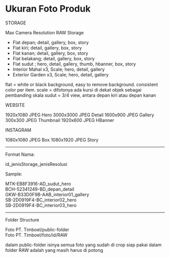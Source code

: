 # Ukuran Foto Produk

STORAGE

Max Camera Resolution RAW Storage
- Flat depan; detail, gallery, box, story
- Flat kiri; detail, gallery, box, story
- Flat kanan; detail, gallery, box, story
- Flat belakang; detail, gallery, box, story
- Flat sudut ; hero, detail, gallery, thumb, hbanner, box, story
- Interior Mahal x3, Scale; hero, detail, gallery
- Exterior Garden x3, Scale; hero, detail, gallery

 
flat = white or black background, easy to remove background. consistent color per item. 
scale = difotonya ada kursi di dekat objek sebagai pembanding skala
sudut = 3/4 view, antara depan kiri atau depan kanan

WEBSITE

1920x1080 JPEG Hero
3000x3000 JPEG Detail
1600x900 JPEG Gallery
300x300 JPEG Thumbnail
1920x600 JPEG HBanner

INSTAGRAM 

1080x1080 JPEG Box
1080x1920 JPEG Story

---------

Format Nama:

id_jenisStorage_jenisResolusi

Sample: 

MTK-EB8F3916-AD_sudut_hero  
BCH-52341249-BD_depan_detail  
GKW-B33D0F9B-AAB_interior01_gallery  
SB-2D0919F4-BC_interior02_hero  
SB-2D0919F4-BC_interior03_hero  

--------

Folder Structure

Foto PT. Timboel/public-folder  
Foto PT. Timboel/foto/id/RAW

dalam public-folder isinya semua foto yang sudah di crop siap pakai
dalam folder RAW adalah yang masih harus di potong
